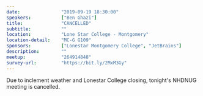 ```yaml
---
date:               "2019-09-19 18:30:00"
speakers:           ["Ben Ghazi"]
title:              "CANCELLED"
subtitle:           ""
location:           "Lone Star College - Montgomery"
location-detail:    "MC-G G109"
sponsors:           ["Lonestar Montgomery College", "JetBrains"]
description:        ""
meetup:             "264914848"
survey-url:         "https://bit.ly/2MxM3Gy"
---
```


Due to inclement weather and Lonestar College closing, tonight's NHDNUG meeting is cancelled. 
